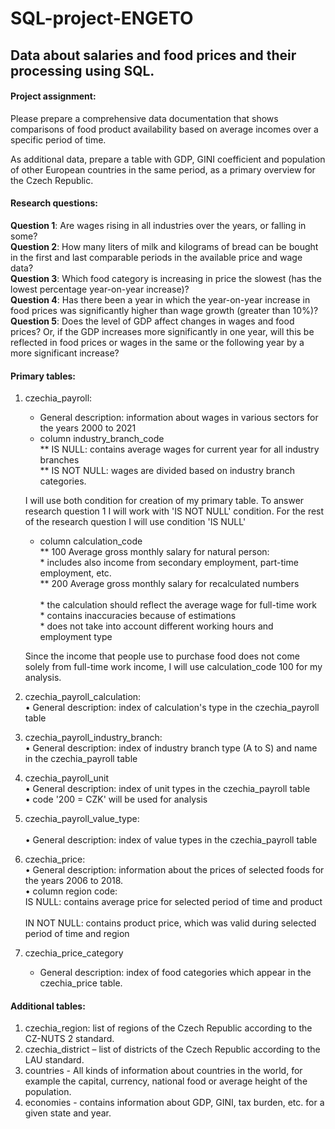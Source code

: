 # SQL-project-ENGETO

## Data about salaries and food prices and their processing using SQL.

#### Project assignment: <br>
Please prepare a comprehensive data documentation that shows comparisons of food product availability based on average incomes over a specific period of time. <br>

As additional data, prepare a table with GDP, GINI coefficient and population of other European countries in the same period, as a primary overview for the Czech Republic.


#### Research questions: <br>
**Question 1**: Are wages rising in all industries over the years, or falling in some? <br>
**Question 2**: How many liters of milk and kilograms of bread can be bought in the first and last comparable periods in the available price and wage data? <br>
**Question 3**: Which food category is increasing in price the slowest (has the lowest percentage year-on-year increase)? <br>
**Question 4**: Has there been a year in which the year-on-year increase in food prices was significantly higher than wage growth (greater than 10%)? <br>
**Question 5**: Does the level of GDP affect changes in wages and food prices? Or, if the GDP increases more significantly in one year, will this be reflected in food prices or wages in the same or the following year by a more significant increase? <br>

#### Primary tables:
1. czechia_payroll:<br>
    * General description: information about wages in various sectors for the years 2000 to 2021 <br>
    * column industry_branch_code <br>
    	** IS NULL: contains average wages for current year for all industry branches <br>
   	** IS NOT NULL: wages are divided based on industry branch categories. <br>

	I will use both condition for creation of my primary table. To answer research question 1 I will work with 'IS NOT NULL' condition. For the rest of the 	research question I will use condition 'IS NULL'<br>
	
    * column calculation_code <br>
        ** 100 Average gross monthly salary for natural person: <br>
            *  includes also income from secondary employment, part-time employment, etc. <br>
        ** 200 Average gross monthly salary for recalculated numbers <br>  
            * the calculation should reflect the average wage for full-time work <br>
            * contains inaccuracies because of estimations <br>
            * does not take into account different working hours and employment type <br>

	Since the income that people use to purchase food does not come solely from full-time work income, I will use calculation_code 100 for my analysis. <br> 

2. czechia_payroll_calculation:<br>
    • General description: index of calculation's type in the czechia_payroll table <br>

3. czechia_payroll_industry_branch: <br>
    • General description: index of industry branch type (A to S) and name in the czechia_payroll table <br>

4. czechia_payroll_unit <br>
    • General description: index of unit types in the czechia_payroll table <br>
    • code '200 = CZK' will be used for analysis <br>
 
5. czechia_payroll_value_type: <br>     
    • General description: index of value types in the czechia_payroll table <br>

6. czechia_price: <br> 
    • General description: information about the prices of selected foods for the years 2006 to 2018. <br>
    • column region code: <br>
		IS NULL: contains average price for selected period of time and product <br>	
		IN NOT NULL: contains product price, which was valid during selected period of time and region <br>

7. czechia_price_category <br>
	- General description: index of food categories which appear in the czechia_price table. <br>

#### Additional tables: <br>
1. czechia_region: list of regions of the Czech Republic according to the CZ-NUTS 2 standard. <br>
2. czechia_district – list of districts of the Czech Republic according to the LAU standard. <br>
3. countries - All kinds of information about countries in the world, for example the capital, currency, national food or average height of the population. <br>
4. economies - contains information about GDP, GINI, tax burden, etc. for a given state and year. <br>
